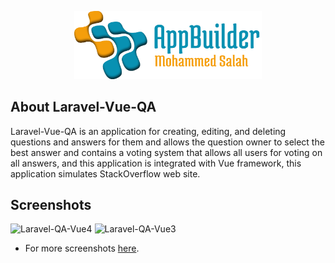 <p align="center"><img src="logo-repo.png" width="300"></p>

## About Laravel-Vue-QA

Laravel-Vue-QA is an application for creating, editing, and deleting questions and answers for them and allows the question owner to select the best answer and contains a voting system that allows all users for voting on all answers, and this application is integrated with Vue framework, this application simulates StackOverflow web site.

## Screenshots

![Laravel-QA-Vue4](https://user-images.githubusercontent.com/109177230/200648967-cd4a3c1f-404e-4dcd-a3e2-69a9bf5c70e7.png)
![Laravel-QA-Vue3](https://user-images.githubusercontent.com/109177230/200648958-dcc74b68-67a6-4b44-aaa5-144582c313cd.png)

- For more screenshots [here](screenshots).



